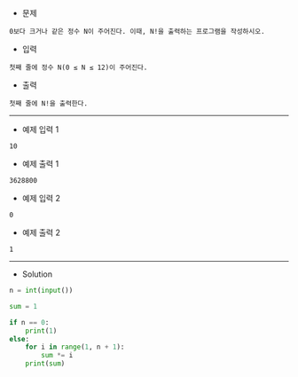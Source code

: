 - 문제

```
0보다 크거나 같은 정수 N이 주어진다. 이때, N!을 출력하는 프로그램을 작성하시오.
```

- 입력

```
첫째 줄에 정수 N(0 ≤ N ≤ 12)이 주어진다.
```

- 출력

```
첫째 줄에 N!을 출력한다.
```

---

- 예제 입력 1 

```
10
```

- 예제 출력 1 

```
3628800
```

- 예제 입력 2 

```
0
```

- 예제 출력 2 

```
1
```

---

- Solution

```py
n = int(input())

sum = 1

if n == 0:
    print(1)
else:
    for i in range(1, n + 1):
        sum *= i
    print(sum)
```
